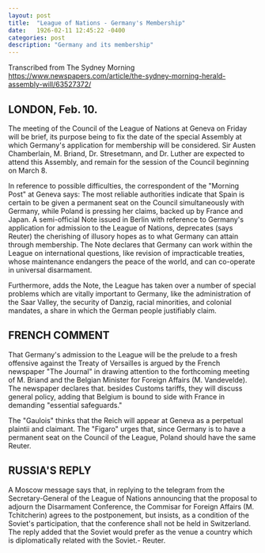```yaml
---
layout: post
title:  "League of Nations - Germany's Membership"
date:   1926-02-11 12:45:22 -0400
categories: post
description: "Germany and its membership"
---
```


Transcribed from The Sydney Morning
https://www.newspapers.com/article/the-sydney-morning-herald-assembly-will/63527372/

## LONDON, Feb. 10.
The meeting of the Council of the League of Nations at Geneva on Friday will be brief, its purpose being to fix the date of the special Assembly at which Germany's application for membership will be considered. Sir Austen Chamberlain, M. Briand, Dr. Stresetmann, and Dr. Luther are expected to attend this Assembly, and remain for the session of the Council beginning on March 8. 

In reference to possible difficulties, the correspondent of the "Morning Post" at Geneva says: The most reliable authorities indicate that Spain is certain to be given a permanent seat on the Council simultaneously with Germany, while Poland is pressing her claims, backed up by France and Japan. A semi-official Note issued in Berlin with reference to Germany's application for admission to the League of Nations, deprecates (says Reuter) the cherishing of illusory hopes as to what Germany can attain through membership. The Note declares that Germany can work within the League on international questions, like revision of impracticable treaties, whose maintenance endangers the peace of the world, and can co-operate in universal disarmament. 

Furthermore, adds the Note, the League has taken over a number of special problems which are vitally important to Germany, like the administration of the Saar Valley, the security of Danzig, racial minorities, and colonial mandates, a share in which the German people justifiably claim.

## FRENCH COMMENT

That Germany's admission to the League will be the prelude to a fresh offensive against the Treaty of Versailles is argued by the French newspaper "The Journal" in drawing attention to the forthcoming meeting of M. Briand and the Belgian Minister for Foreign Affairs (M. Vandevelde). The newspaper declares that. besides Customs tariffs, they will discuss general policy, adding that Belgium is bound to side with France in demanding "essential safeguards." 

The "Gaulois" thinks that the Reich will appear at Geneva as a perpetual plaintii and claimant.
The "Figaro" urges that, since Germany is to have a permanent seat on the Council of the League, Poland should have the same Reuter.

## RUSSIA'S REPLY

A Moscow message says that, in replying to the telegram from the Secretary-General of the League of Nations announcing that the proposal to adjourn the Disarmament Conference, the Commisar for Foreign Affairs (M. Tchitcherin) agrees to the postponement, but insists, as a condition of the Soviet's participation, that the conference shall not be held in Switzerland. The reply added that the Soviet would prefer as the venue a country which is diplomatically related with the Soviet.- Reuter.
